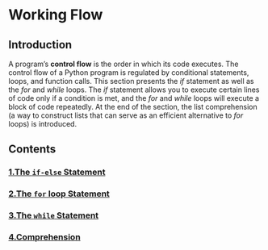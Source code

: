# Working Flow



## Introduction

A program’s **control flow** is the order in which its code executes. The control flow of a Python program is regulated by conditional statements, loops, and function calls. This section presents the *if* statement as well as the *for* and *while* loops. The *if* statement allows you to execute certain lines of code only if a condition is met, and the *for* and *while* loops will execute a block of code repeatedly. At the end of the section, the list comprehension (a way to construct lists that can serve as an efficient alternative to *for* loops) is introduced.



## Contents

### [1.The `if-else` Statement](Flow_ifelse.md)

### [2.The `for` loop Statement](Flow_forloop.md)

### [3.The `while` Statement](Flow_while.md)

### [4.Comprehension](Flow_ComprehensionWay.md)

